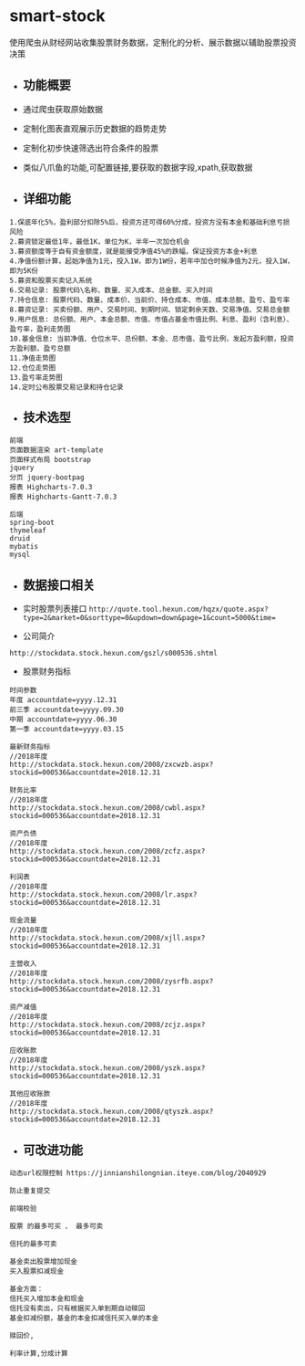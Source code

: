 # smart-stock
使用爬虫从财经网站收集股票财务数据，定制化的分析、展示数据以辅助股票投资决策

- 功能概要
    -
    
- 通过爬虫获取原始数据
- 定制化图表直观展示历史数据的趋势走势
- 定制化初步快速筛选出符合条件的股票

- 类似八爪鱼的功能,可配置链接,要获取的数据字段,xpath,获取数据

- 详细功能
    -
```
1.保底年化5%，盈利部分扣除5%后，投资方还可得60%分成，投资方没有本金和基础利息亏损风险
2.募资锁定最低1年，最低1K，单位为K，半年一次加仓机会
3.募资额度等于自有资金额度，就是能接受净值45%的跌幅，保证投资方本金+利息
4.净值份额计算，起始净值为1元，投入1W，即为1W份，若年中加仓时候净值为2元，投入1W，即为5K份
5.募资和股票买卖记入系统
6.交易记录: 股票代码\名称、数量、买入成本、总金额、买入时间
7.持仓信息: 股票代码、数量、成本价、当前价、持仓成本、市值、成本总额、盈亏、盈亏率
8.募资记录: 买卖份额、用户、交易时间、到期时间、锁定剩余天数、交易净值、交易总金额
9.用户信息: 总份额、用户、本金总额、市值、市值占基金市值比例、利息、盈利（含利息）、盈亏率，盈利走势图
10.基金信息: 当前净值、仓位水平、总份额、本金、总市值、盈亏比例，发起方盈利额，投资方盈利额，盈亏总额
11.净值走势图
12.仓位走势图
13.盈亏率走势图
14.定时公布股票交易记录和持仓记录
```

- 技术选型
    -
```
前端
页面数据渲染 art-template
页面样式布局 bootstrap
jquery
分页 jquery-bootpag
报表 Highcharts-7.0.3
报表 Highcharts-Gantt-7.0.3

后端
spring-boot
thymeleaf
druid
mybatis
mysql
```

- 数据接口相关
    -
    
- 实时股票列表接口
``
http://quote.tool.hexun.com/hqzx/quote.aspx?type=2&market=0&sorttype=0&updown=down&page=1&count=5000&time=
``

- 公司简介
```
http://stockdata.stock.hexun.com/gszl/s000536.shtml
```

- 股票财务指标
```
时间参数
年度 accountdate=yyyy.12.31
前三季 accountdate=yyyy.09.30
中期 accountdate=yyyy.06.30
第一季 accountdate=yyyy.03.15

最新财务指标
//2018年度
http://stockdata.stock.hexun.com/2008/zxcwzb.aspx?stockid=000536&accountdate=2018.12.31

财务比率
//2018年度
http://stockdata.stock.hexun.com/2008/cwbl.aspx?stockid=000536&accountdate=2018.12.31

资产负债
//2018年度
http://stockdata.stock.hexun.com/2008/zcfz.aspx?stockid=000536&accountdate=2018.12.31

利润表
//2018年度
http://stockdata.stock.hexun.com/2008/lr.aspx?stockid=000536&accountdate=2018.12.31

现金流量
//2018年度
http://stockdata.stock.hexun.com/2008/xjll.aspx?stockid=000536&accountdate=2018.12.31

主营收入
//2018年度
http://stockdata.stock.hexun.com/2008/zysrfb.aspx?stockid=000536&accountdate=2018.12.31

资产减值
//2018年度
http://stockdata.stock.hexun.com/2008/zcjz.aspx?stockid=000536&accountdate=2018.12.31

应收账款
//2018年度
http://stockdata.stock.hexun.com/2008/yszk.aspx?stockid=000536&accountdate=2018.12.31

其他应收账款
//2018年度
http://stockdata.stock.hexun.com/2008/qtyszk.aspx?stockid=000536&accountdate=2018.12.31
```
- 可改进功能
    -
```
动态url权限控制 https://jinnianshilongnian.iteye.com/blog/2040929

防止重复提交

前端校验

股票 的最多可买 、 最多可卖

信托的最多可卖

基金卖出股票增加现金
买入股票扣减现金

基金方面：
信托买入增加本金和现金
信托没有卖出，只有根据买入单到期自动赎回
基金扣减份额，基金的本金扣减信托买入单的本金

赎回价,

利率计算,分成计算
```
